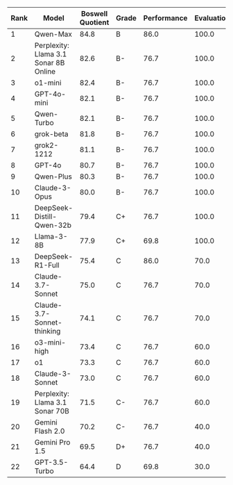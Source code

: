 | Rank | Model | Boswell Quotient | Grade | Performance | Evaluation | Efficiency |
|------|-------|-----------------|-------|------------|------------|------------|
| 1 | Qwen-Max | 84.8 | B | 86.0 | 100.0 | 46.1 |
| 2 | Perplexity: Llama 3.1 Sonar 8B Online | 82.6 | B- | 76.7 | 100.0 | 88.6 |
| 3 | o1-mini | 82.4 | B- | 76.7 | 100.0 | 86.3 |
| 4 | GPT-4o-mini | 82.1 | B- | 76.7 | 100.0 | 84.2 |
| 5 | Qwen-Turbo | 82.1 | B- | 76.7 | 100.0 | 84.1 |
| 6 | grok-beta | 81.8 | B- | 76.7 | 100.0 | 81.2 |
| 7 | grok2-1212 | 81.1 | B- | 76.7 | 100.0 | 73.6 |
| 8 | GPT-4o | 80.7 | B- | 76.7 | 100.0 | 69.7 |
| 9 | Qwen-Plus | 80.3 | B- | 76.7 | 100.0 | 66.1 |
| 10 | Claude-3-Opus | 80.0 | B- | 76.7 | 100.0 | 63.2 |
| 11 | DeepSeek-Distill-Qwen-32b | 79.4 | C+ | 76.7 | 100.0 | 56.9 |
| 12 | Llama-3-8B | 77.9 | C+ | 69.8 | 100.0 | 90.8 |
| 13 | DeepSeek-R1-Full | 75.4 | C | 86.0 | 70.0 | 11.9 |
| 14 | Claude-3.7-Sonnet | 75.0 | C | 76.7 | 70.0 | 72.4 |
| 15 | Claude-3.7-Sonnet-thinking | 74.1 | C | 76.7 | 70.0 | 63.7 |
| 16 | o3-mini-high | 73.4 | C | 76.7 | 60.0 | 76.6 |
| 17 | o1 | 73.3 | C | 76.7 | 60.0 | 75.6 |
| 18 | Claude-3-Sonnet | 73.0 | C | 76.7 | 60.0 | 73.1 |
| 19 | Perplexity: Llama 3.1 Sonar 70B | 71.5 | C- | 76.7 | 60.0 | 57.5 |
| 20 | Gemini Flash 2.0 | 70.2 | C- | 76.7 | 40.0 | 84.6 |
| 21 | Gemini Pro 1.5 | 69.5 | D+ | 76.7 | 40.0 | 77.9 |
| 22 | GPT-3.5-Turbo | 64.4 | D | 69.8 | 30.0 | 95.3 |